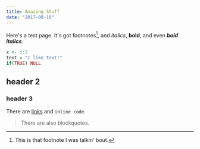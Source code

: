 ```yaml
---
title: Amazing Stuff
date: "2017-08-10"
---
```


Here's a test page. It's got footnotes[^1], and _italics_, **bold**, and even **_bold italics_**.

```r
x <- 5:3
text = "I like text!"
if(TRUE) NULL
```

## header 2

### header 3

There are [links](www.google.com) and `inline code`.

> There are also blockquotes.

[^1]: This is that footnote I was talkin' bout.
